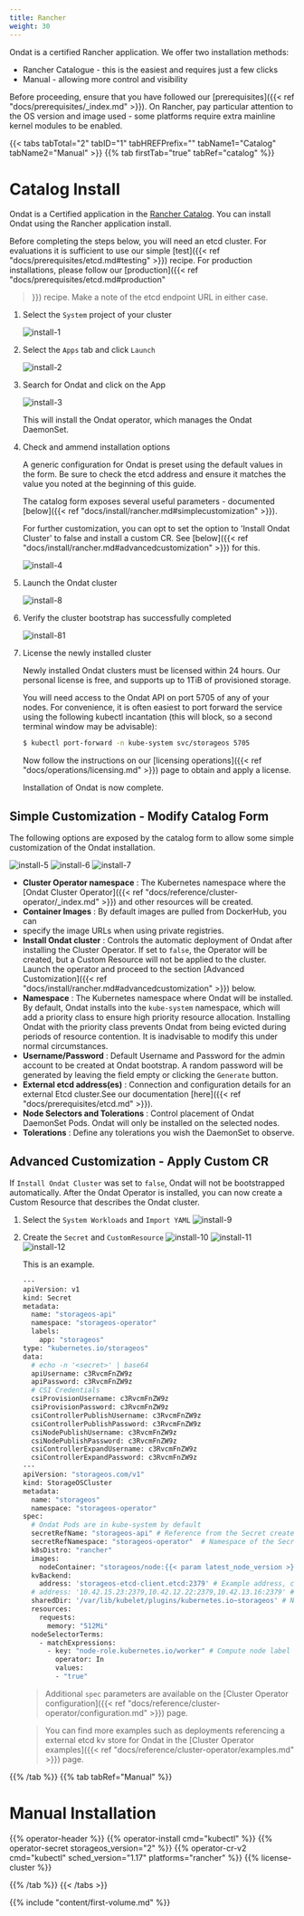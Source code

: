 ```yaml
---
title: Rancher
weight: 30
---
```


Ondat is a certified Rancher application. We offer two installation
methods:

* Rancher Catalogue - this is the easiest and requires just a few clicks
* Manual - allowing more control and visibility

Before proceeding, ensure that you have followed our [prerequisites]({{< ref
"docs/prerequisites/_index.md" >}}). On Rancher, pay particular attention to
the OS version and image used - some platforms require extra mainline kernel
modules to be enabled.

{{< tabs tabTotal="2" tabID="1" tabHREFPrefix="" tabName1="Catalog" tabName2="Manual" >}}
{{% tab firstTab="true" tabRef="catalog" %}}

# Catalog Install

Ondat is a Certified application in the [Rancher
Catalog](https://rancher.com/docs/rancher/v2.x/en/catalog/). You can install
Ondat using the Rancher application install.

Before completing the steps below, you will need an etcd cluster. For
evaluations it is sufficient to use our simple [test]({{< ref
"docs/prerequisites/etcd.md#testing" >}}) recipe. For production installations,
please follow our [production]({{< ref "docs/prerequisites/etcd.md#production"
>}}) recipe. Make a note of the etcd endpoint URL in either case.

1. Select the `System` project of your cluster

    ![install-1](/images/rancher-ui-v2/rancher-1.png)

1. Select the `Apps` tab and click `Launch`

    ![install-2](/images/rancher-ui-v2/rancher-2.png)

1. Search for Ondat and click on the App

    ![install-3](/images/rancher-ui-v2/rancher-3.png)

    This will install the Ondat operator, which manages the Ondat
    DaemonSet.

1. Check and ammend installation options

    A generic configuration for Ondat is preset using the default values in
    the form. Be sure to check the etcd address and ensure it matches the value
    you noted at the beginning of this guide.

    The catalog form exposes several useful parameters - documented
    [below]({{< ref "docs/install/rancher.md#simplecustomization" >}}).

    For further customization, you can opt to set the option to 'Install
    Ondat Cluster' to false and install a custom CR. See [below]({{< ref
    "docs/install/rancher.md#advancedcustomization" >}}) for this.


    ![install-4](/images/rancher-ui-v2/rancher-4.png)

1. Launch the Ondat cluster

    ![install-8](/images/rancher-ui-v2/rancher-8.png)

1. Verify the cluster bootstrap has successfully completed

    ![install-81](/images/rancher-ui-v2/rancher-81.png)

1. License the newly installed cluster

    Newly installed Ondat clusters must be licensed within 24 hours. Our
    personal license is free, and supports up to 1TiB of provisioned storage.

    You will need access to the Ondat API on port 5705 of any of your nodes.
    For convenience, it is often easiest to port forward the service using the
    following kubectl incantation (this will block, so a second terminal window may
    be advisable):

      ```bash
      $ kubectl port-forward -n kube-system svc/storageos 5705
      ```
    Now follow the instructions on our [licensing operations]({{< ref
    "docs/operations/licensing.md" >}}) page to obtain and apply a license.

    Installation of Ondat is now complete.

## <a name='simplecustomization'></a>Simple Customization - Modify Catalog Form

The following options are exposed by the catalog form to allow some simple
customization of the Ondat installation.

![install-5](/images/rancher-ui-v2/rancher-5.png)
![install-6](/images/rancher-ui-v2/rancher-6.png)
![install-7](/images/rancher-ui-v2/rancher-7.png)

* **Cluster Operator namespace**
: The Kubernetes namespace where the [Ondat Cluster Operator]({{< ref
"docs/reference/cluster-operator/_index.md" >}}) and other resources will be
created.
* **Container Images** : By default images are pulled from DockerHub, you can
* specify the image URLs
when using private registries.
* **Install Ondat cluster** 
: Controls the automatic deployment of Ondat after installing the Cluster
Operator. If set to `false`, the Operator will be created, but a Custom Resource will
not be applied to the cluster. Launch the operator and proceed to the section
[Advanced Customization]({{< ref
"docs/install/rancher.md#advancedcustomization" >}}) below.
* **Namespace** : The Kubernetes namespace where Ondat will be
installed. By default, Ondat installs into the `kube-system` namespace,
which will add a priority class to ensure high priority resource allocation.
Installing Ondat with the priority class prevents Ondat from being
evicted during periods of resource contention. It is inadvisable to modify this
under normal circumstances.
* **Username/Password** : Default Username and Password for the admin account
to be created at Ondat bootstrap. A random password will be generated by
leaving the field empty or clicking the `Generate` button.
* **External etcd address(es)** : Connection and configuration details for an
external Etcd cluster.See our documentation [here]({{< ref
"docs/prerequisites/etcd.md" >}}).
* **Node Selectors and Tolerations**
: Control placement of Ondat DaemonSet Pods. Ondat will only be
installed on the selected nodes.
* **Tolerations** : Define any tolerations you wish the DaemonSet to observe.

## <a name='advancedcustomization'></a>Advanced Customization - Apply Custom CR

If `Install Ondat Cluster` was set to `false`, Ondat will not be
bootstrapped automatically. After the Ondat Operator is installed, you can
now create a Custom Resource that describes the Ondat cluster.

1. Select the `System Workloads` and `Import YAML`
    ![install-9](/images/rancher-ui-v2/rancher-9.png)

1. Create the `Secret` and `CustomResource`
    ![install-10](/images/rancher-ui-v2/rancher-10.png)
    ![install-11](/images/rancher-ui-v2/rancher-11.png)
    ![install-12](/images/rancher-ui-v2/rancher-12.png)

    This is an example.

    ```bash
    ---
    apiVersion: v1
    kind: Secret
    metadata:
      name: "storageos-api"
      namespace: "storageos-operator"
      labels:
        app: "storageos"
    type: "kubernetes.io/storageos"
    data:
      # echo -n '<secret>' | base64
      apiUsername: c3RvcmFnZW9z
      apiPassword: c3RvcmFnZW9z
      # CSI Credentials
      csiProvisionUsername: c3RvcmFnZW9z
      csiProvisionPassword: c3RvcmFnZW9z
      csiControllerPublishUsername: c3RvcmFnZW9z
      csiControllerPublishPassword: c3RvcmFnZW9z
      csiNodePublishUsername: c3RvcmFnZW9z
      csiNodePublishPassword: c3RvcmFnZW9z
      csiControllerExpandUsername: c3RvcmFnZW9z
      csiControllerExpandPassword: c3RvcmFnZW9z
    ---
    apiVersion: "storageos.com/v1"
    kind: StorageOSCluster
    metadata:
      name: "storageos"
      namespace: "storageos-operator"
    spec:
      # Ondat Pods are in kube-system by default
      secretRefName: "storageos-api" # Reference from the Secret created in the previous step
      secretRefNamespace: "storageos-operator"  # Namespace of the Secret
      k8sDistro: "rancher"
      images:
        nodeContainer: "storageos/node:{{< param latest_node_version >}}" # Ondat version
      kvBackend:
        address: 'storageos-etcd-client.etcd:2379' # Example address, change for your etcd endpoint
      # address: '10.42.15.23:2379,10.42.12.22:2379,10.42.13.16:2379' # You can set ETCD server ips
      sharedDir: '/var/lib/kubelet/plugins/kubernetes.io~storageos' # Needed when Kubelet as a container
      resources:
        requests:
          memory: "512Mi"
      nodeSelectorTerms:
        - matchExpressions:
          - key: "node-role.kubernetes.io/worker" # Compute node label will vary according to your installation
            operator: In
            values:
            - "true"
    ```
    > Additional `spec` parameters are available on the [Cluster Operator
    > configuration]({{< ref "docs/reference/cluster-operator/configuration.md" >}}) page.

    > You can find more examples such as deployments referencing a external
    > etcd kv store for Ondat in the [Cluster Operator examples]({{< ref "docs/reference/cluster-operator/examples.md" >}}) page.


{{% /tab %}}
{{% tab tabRef="Manual" %}}

# Manual Installation

{{% operator-header %}}
{{% operator-install cmd="kubectl" %}}
{{% operator-secret storageos_version="2" %}}
{{% operator-cr-v2 cmd="kubectl" sched_version="1.17" platforms="rancher" %}}
{{% license-cluster %}}

{{% /tab %}}
{{< /tabs >}}

{{% include "content/first-volume.md" %}}

